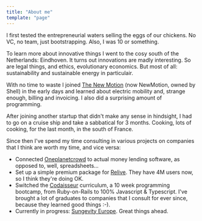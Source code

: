 ```yaml
---
title: "About me"
template: "page"
---
```


I first tested the entrepreneurial waters selling the eggs of our chickens. No VC, no team, just bootstrapping. Also, I was 10 or something.

To learn more about innovative things I went to the cosy south of the Netherlands: Eindhoven. It turns out innovations are madly interesting. So are legal things, and ethics, evolutionary economics. But most of all: sustainability and sustainable energy in particulair. 

With no time to waste I joined [The New Motion](https://www.newmotion.com) (now NewMotion, owned by Shell) in the early days and learned about electric mobility and, strange enough, billing and invoicing. I also did a surprising amount of programming. 

After joining another startup that didn't make any sense in hindsight, I had to go on a cruise ship and take a sabbatical for 3 months. Cooking, lots of cooking, for the last month, in the south of France. 

Since then I've spend my time consulting in various projects on companies that I think are worth my time, and vice versa:

* Connected [Oneplanetcrowd](https://www.oneplanetcrowd.com) to actual money lending software, as opposed to, well, spreadsheets...
* Set up a simple premium package for [Relive](https://www.relive.cc). They have 4M users now, so I think they're doing OK.
* Switched the [Codaisseur](https://www.codaisseur.com) curriculum, a 10 week programming bootcamp, from Ruby-on-Rails to 100% Javascript & Typescript. I've brought a lot of graduates to companies that I consult for ever since, because they learned good things :-).
* Currently in progress: [Sungevity Europe](https://www.sungevity.nl). Great things ahead.


